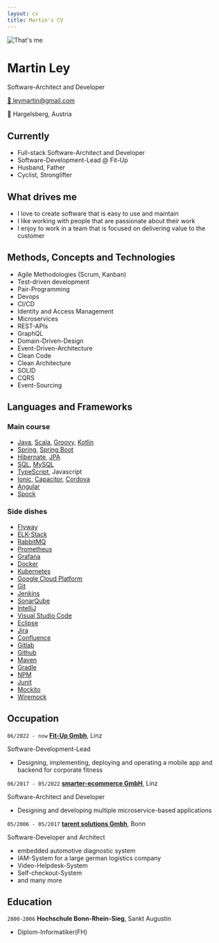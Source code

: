 ```yaml
---
layout: cv
title: Martin's CV
---
```

<img id="profile-image"  alt="That's me" src="https://avatars.githubusercontent.com/u/7995757?v=4" >

# Martin Ley
Software-Architect and Developer

<div id="webaddress">
<a href="leymartin@gmail.com">📧 leymartin@gmail.com</a>
</div>

📍 Hargelsberg, Austria

## Currently

- Full-stack Software-Architect and Developer
- Software-Development-Lead @ Fit-Up
- Husband, Father
- Cyclist, Stronglifter

## What drives me
- I love to create software that is easy to use and maintain
- I like working with people that are passionate about their work
- I enjoy to work in a team that is focused on delivering value to the customer

## Methods, Concepts and Technologies

- Agile Methodologies (Scrum, Kanban)
- Test-driven development
- Pair-Programming
- Devops
- CI/CD
- Identity and Access Management
- Microservices
- REST-APIs
- GraphQL
- Domain-Driven-Design
- Event-Driven-Architecture
- Clean Code
- Clean Architecture
- SOLID
- CQRS
- Event-Sourcing

## Languages and Frameworks

### Main course
- [Java](https://www.java.com), [Scala](https://www.scala-lang.org/), [Groovy](https://groovy-lang.org/), [Kotlin](https://kotlinlang.org/)
- [Spring](https://spring.io/projects/spring-framework), [Spring Boot](https://spring.io/projects/spring-boot)
- [Hibernate](https://hibernate.org), [JPA](https://en.wikipedia.org/wiki/Java_Persistence_API)
- [SQL](https://en.wikipedia.org/wiki/SQL), [MySQL](https://www.mysql.com)
- [TypeScript](https://www.typescriptlang.org/), Javascript
- [Ionic](https://ionicframework.com/), [Capacitor](https://capacitorjs.com/), [Cordova](https://cordova.apache.org/)
- [Angular](https://angular.io/)
- [Spock](https://spockframework.org/)

### Side dishes
- [Flyway](https://flywaydb.org/)
- [ELK-Stack](https://www.elastic.co/)
- [RabbitMQ](https://www.rabbitmq.com/)
- [Prometheus](https://prometheus.io/)
- [Grafana](https://grafana.com/)
- [Docker](https://www.docker.com/)
- [Kubernetes](https://kubernetes.io/)
- [Google Cloud Platform](https://cloud.google.com/)
- [Git](https://git-scm.com/)
- [Jenkins](https://www.jenkins.io/)
- [SonarQube](https://www.sonarqube.org/)
- [IntelliJ](https://www.jetbrains.com/idea/)
- [Visual Studio Code](https://code.visualstudio.com/)
- [Eclipse](https://www.eclipse.org/)
- [Jira](https://www.atlassian.com/software/jira)
- [Confluence](https://www.atlassian.com/software/confluence)
- [Gitlab](https://about.gitlab.com/)
- [Github](https://github.com)
- [Maven](https://maven.apache.org/)
- [Gradle](https://gradle.org/)
- [NPM](https://www.npmjs.com/)
- [Junit](https://junit.org/junit5/)
- [Mockito](https://site.mockito.org/)
- [Wiremock](http://wiremock.org/)

## Occupation

`06/2022 - now`
__[Fit-Up Gmbh](https://www.fit-up.com)__, Linz

Software-Development-Lead

- Designing, implementing, deploying and operating a mobile app and backend for corporate fitness

`06/2017 - 05/2022`
__[smarter-ecommerce GmbH](https://www.smarter-ecommerce.com)__, Linz

Software-Architect and Developer

- Designing and developing multiple microservice-based applications


`05/2006 - 05/2017`
__[tarent solutions Gmbh](https://www.qvest.com/de/digital-product-development)__, Bonn

Software-Developer and Architect
- embedded automotive diagnostic system
- IAM-System for a large german logistics company
- Video-Helpdesk-System
- Self-checkout-System
- and many more


## Education

`2000-2006`
__Hochschule Bonn-Rhein-Sieg__, Sankt Augustin

* Diplom-Informatiker(FH)



<!-- ### Footer

Last updated: December 2023 -->


